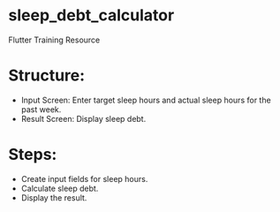 # sleep_debt_calculator
Flutter Training Resource

# Structure:
- Input Screen: Enter target sleep hours and actual sleep hours for the past week.
- Result Screen: Display sleep debt.
# Steps:
- Create input fields for sleep hours.
- Calculate sleep debt.
- Display the result.
